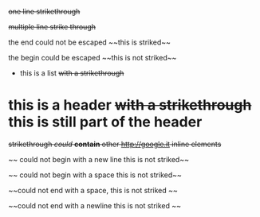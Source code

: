 ~~one line strikethrough~~

~~multiple line
strike through~~

the end could not be escaped ~~this is striked\~~

the begin could be escaped \~~this is not striked~~

* this is a list ~~with a strikethrough~~

# this is a header ~~with a strikethrough~~ this is still part of the header

~~strikethrough *could* __contain__ other http://google.it inline elements~~

~~
could not begin
with a new line
this is not striked~~

~~ could not begin with a space this is not striked~~

~~could not end with a space, this is not striked ~~

~~could not end
with a newline
this is not striked
~~
